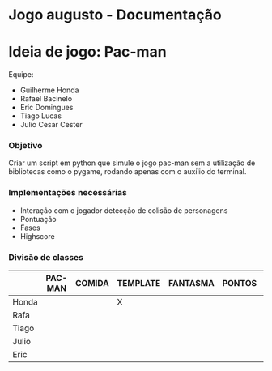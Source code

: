 # Jogo augusto - Documentação

# Ideia de jogo: Pac-man

Equipe:

- Guilherme Honda
- Rafael Bacinelo
- Eric Domingues
- Tiago Lucas
- Julio Cesar Cester

### Objetivo

Criar um script em python que simule o jogo pac-man sem a utilização de bibliotecas como o pygame, rodando apenas com o auxílio do terminal.

### Implementações necessárias

- Interação com o jogador detecção de colisão de personagens
- Pontuação
- Fases
- Highscore

### Divisão de classes

|  | PAC-MAN | COMIDA | TEMPLATE | FANTASMA | PONTOS | PONTUAÇÃO |
| --- | --- | --- | --- | --- | --- | --- |
| Honda |  |  |X |  |  |  |
| Rafa |  |  |  |  |  |  |
| Tiago |  |  |  |  |  |  |
| Julio |  |  |  |  |  |  |
| Eric |  |  |  |  |  |  |

